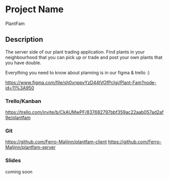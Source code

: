 # Project Name
PlantFam

## Description

The server side of our plant trading application. Find plants in your neighbourhood that you can pick up or trade and post your own plants that you have double.


Everything you need to know about planning is in our figma & trello :)

https://www.figma.com/file/sh0vnppvYzD44IVOfPcIgi/Plant-Fam?node-id=11%3A950

### Trello/Kanban

https://trello.com/invite/b/CkAUMwPF/837682797bbf359ac22aab057ad2af9e/plantfam

### Git

https://github.com/Ferro-Maljinn/plantfam-client
https://github.com/Ferro-Maljinn/plantfam-server


### Slides

coming soon
